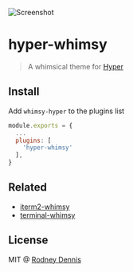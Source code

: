 ![Screenshot](https://raw.github.com/rod/hyper-whimsy/master/screenshot.png)

# hyper-whimsy
> A whimsical theme for [Hyper](https://hyper.is)


## Install
Add `whimsy-hyper` to the plugins list

```js
module.exports = {
  ...
  plugins: [
    'hyper-whimsy'
  ],
}
```


## Related
- [iterm2-whimsy](https://github.com/rod/iterm2-whimsy)
- [terminal-whimsy](https://github.com/rod/terminal-whimsy)

## License
MIT @ [Rodney Dennis](https://rod.today)
